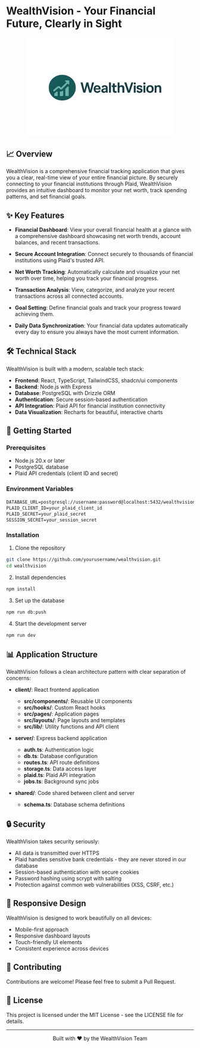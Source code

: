 # WealthVision - Your Financial Future, Clearly in Sight

<p align="center">
  <img src="client/src/assets/logo-horizontal.png" alt="WealthVision Logo" width="400"/>
</p>

## 📈 Overview

WealthVision is a comprehensive financial tracking application that gives you a clear, real-time view of your entire financial picture. By securely connecting to your financial institutions through Plaid, WealthVision provides an intuitive dashboard to monitor your net worth, track spending patterns, and set financial goals.

## ✨ Key Features

- **Financial Dashboard**: View your overall financial health at a glance with a comprehensive dashboard showcasing net worth trends, account balances, and recent transactions.
  
- **Secure Account Integration**: Connect securely to thousands of financial institutions using Plaid's trusted API.
  
- **Net Worth Tracking**: Automatically calculate and visualize your net worth over time, helping you track your financial progress.
  
- **Transaction Analysis**: View, categorize, and analyze your recent transactions across all connected accounts.
  
- **Goal Setting**: Define financial goals and track your progress toward achieving them.
  
- **Daily Data Synchronization**: Your financial data updates automatically every day to ensure you always have the most current information.

## 🛠️ Technical Stack

WealthVision is built with a modern, scalable tech stack:

- **Frontend**: React, TypeScript, TailwindCSS, shadcn/ui components
- **Backend**: Node.js with Express
- **Database**: PostgreSQL with Drizzle ORM
- **Authentication**: Secure session-based authentication
- **API Integration**: Plaid API for financial institution connectivity
- **Data Visualization**: Recharts for beautiful, interactive charts

## 🚀 Getting Started

### Prerequisites

- Node.js 20.x or later
- PostgreSQL database
- Plaid API credentials (client ID and secret)

### Environment Variables

```
DATABASE_URL=postgresql://username:password@localhost:5432/wealthvision
PLAID_CLIENT_ID=your_plaid_client_id
PLAID_SECRET=your_plaid_secret
SESSION_SECRET=your_session_secret
```

### Installation

1. Clone the repository
```bash
git clone https://github.com/yourusername/wealthvision.git
cd wealthvision
```

2. Install dependencies
```bash
npm install
```

3. Set up the database
```bash
npm run db:push
```

4. Start the development server
```bash
npm run dev
```

## 📊 Application Structure

WealthVision follows a clean architecture pattern with clear separation of concerns:

- **client/**: React frontend application
  - **src/components/**: Reusable UI components
  - **src/hooks/**: Custom React hooks
  - **src/pages/**: Application pages
  - **src/layouts/**: Page layouts and templates
  - **src/lib/**: Utility functions and API client

- **server/**: Express backend application
  - **auth.ts**: Authentication logic
  - **db.ts**: Database configuration
  - **routes.ts**: API route definitions
  - **storage.ts**: Data access layer
  - **plaid.ts**: Plaid API integration
  - **jobs.ts**: Background sync jobs

- **shared/**: Code shared between client and server
  - **schema.ts**: Database schema definitions

## 🔒 Security

WealthVision takes security seriously:

- All data is transmitted over HTTPS
- Plaid handles sensitive bank credentials - they are never stored in our database
- Session-based authentication with secure cookies
- Password hashing using scrypt with salting
- Protection against common web vulnerabilities (XSS, CSRF, etc.)

## 📱 Responsive Design

WealthVision is designed to work beautifully on all devices:

- Mobile-first approach
- Responsive dashboard layouts
- Touch-friendly UI elements
- Consistent experience across devices

## 🤝 Contributing

Contributions are welcome! Please feel free to submit a Pull Request.

## 📝 License

This project is licensed under the MIT License - see the LICENSE file for details.

---

<p align="center">Built with ❤️ by the WealthVision Team</p>